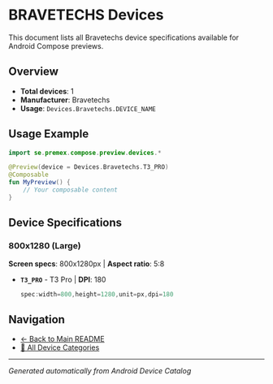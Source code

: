 # BRAVETECHS Devices

This document lists all Bravetechs device specifications available for Android Compose previews.

## Overview

- **Total devices**: 1
- **Manufacturer**: Bravetechs
- **Usage**: `Devices.Bravetechs.DEVICE_NAME`

## Usage Example

```kotlin
import se.premex.compose.preview.devices.*

@Preview(device = Devices.Bravetechs.T3_PRO)
@Composable
fun MyPreview() {
    // Your composable content
}
```

## Device Specifications

### 800x1280 (Large)

**Screen specs**: 800x1280px | **Aspect ratio**: 5:8

- **`T3_PRO`** - T3 Pro | **DPI**: 180
  ```kotlin
  spec:width=800,height=1280,unit=px,dpi=180
  ```

## Navigation

- [← Back to Main README](../../README.md)
- [📱 All Device Categories](../README.md)

---
*Generated automatically from Android Device Catalog*
